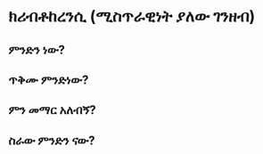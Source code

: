 
# ክሪብቶከረንሲ (ሚስጥራዊነት ያለው ገንዘብ)

## ምንድን ነው?

## ጥቅሙ ምንድነው?

## ምን መማር አለብኝ?   

## ስራው ምንድን ናው?

## 
